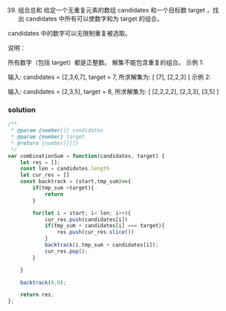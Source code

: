 39. 组合总和
给定一个无重复元素的数组 candidates 和一个目标数 target ，找出 candidates 中所有可以使数字和为 target 的组合。

candidates 中的数字可以无限制重复被选取。

说明：

所有数字（包括 target）都是正整数。
解集不能包含重复的组合。
示例 1:

输入: candidates = [2,3,6,7], target = 7,
所求解集为:
[
  [7],
  [2,2,3]
]
示例 2:

输入: candidates = [2,3,5], target = 8,
所求解集为:
[
  [2,2,2,2],
  [2,3,3],
  [3,5]
]

### solution
```javascript
/**
 * @param {number[]} candidates
 * @param {number} target
 * @return {number[][]}
 */
var combinationSum = function(candidates, target) {
    let res = [];
    const len = candidates.length
    let cur_res = []
    const backtrack = (start,tmp_sum)=>{
        if(tmp_sum >target){
            return
        }

        for(let i = start; i< len; i++){
            cur_res.push(candidates[i])
            if(tmp_sum + candidates[i] === target){
                res.push(cur_res.slice())
            }
            backtrack(i,tmp_sum + candidates[i]);
            cur_res.pop();
        }

    }

    backtrack(0,0);

    return res;
};
```